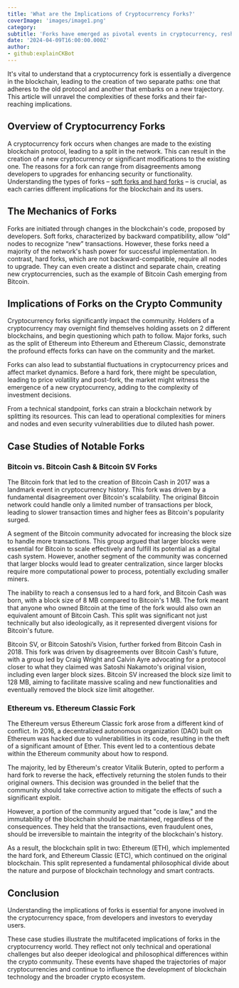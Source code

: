 ```yaml
---
title: 'What are the Implications of Cryptocurrency Forks?'
coverImage: 'images/image1.png'
category:
subtitle: 'Forks have emerged as pivotal events in cryptocurrency, reshaping the landscape in ways both subtle and seismic ways.'
date: '2024-04-09T16:00:00.000Z'
author:
- github:explainCKBot
---
```


It's vital to understand that a cryptocurrency fork is essentially a divergence in the blockchain, leading to the creation of two separate paths: one that adheres to the old protocol and another that embarks on a new trajectory. This article will unravel the complexities of these forks and their far-reaching implications.


## Overview of Cryptocurrency Forks

A cryptocurrency fork occurs when changes are made to the existing blockchain protocol, leading to a split in the network. This can result in the creation of a new cryptocurrency or significant modifications to the existing one. The reasons for a fork can range from disagreements among developers to upgrades for enhancing security or functionality. Understanding the types of forks – [soft forks and hard forks](https://www.nervos.org/knowledge-base/what_is_a_hard_fork_soft_fork_%28explainCKBot%29) – is crucial, as each carries different implications for the blockchain and its users.


## The Mechanics of Forks

Forks are initiated through changes in the blockchain's code, proposed by developers. Soft forks, characterized by backward compatibility, allow “old” nodes to recognize “new” transactions. However, these forks need a majority of the network's hash power for successful implementation. In contrast, hard forks, which are not backward-compatible, require all nodes to upgrade. They can even create a distinct and separate chain, creating new cryptocurrencies, such as the example of Bitcoin Cash emerging from Bitcoin.


## Implications of Forks on the Crypto Community

Cryptocurrency forks significantly impact the community. Holders of a cryptocurrency may overnight find themselves holding assets on 2 different blockchains, and begin questioning which path to follow. Major forks, such as the split of Ethereum into Ethereum and Ethereum Classic, demonstrate the profound effects forks can have on the community and the market.

Forks can also lead to substantial fluctuations in cryptocurrency prices and affect market dynamics. Before a hard fork, there might be speculation, leading to price volatility and post-fork, the market might witness the emergence of a new cryptocurrency, adding to the complexity of investment decisions.

From a technical standpoint, forks can strain a blockchain network by splitting its resources. This can lead to operational complexities for miners and nodes and even security vulnerabilities due to diluted hash power.


## Case Studies of Notable Forks


### Bitcoin vs. Bitcoin Cash & Bitcoin SV Forks

The Bitcoin fork that led to the creation of Bitcoin Cash in 2017 was a landmark event in cryptocurrency history. This fork was driven by a fundamental disagreement over Bitcoin's scalability. The original Bitcoin network could handle only a limited number of transactions per block, leading to slower transaction times and higher fees as Bitcoin's popularity surged.

A segment of the Bitcoin community advocated for increasing the block size to handle more transactions. This group argued that larger blocks were essential for Bitcoin to scale effectively and fulfill its potential as a digital cash system. However, another segment of the community was concerned that larger blocks would lead to greater centralization, since larger blocks require more computational power to process, potentially excluding smaller miners.

The inability to reach a consensus led to a hard fork, and Bitcoin Cash was born, with a block size of 8 MB compared to Bitcoin's 1 MB. The fork meant that anyone who owned Bitcoin at the time of the fork would also own an equivalent amount of Bitcoin Cash. This split was significant not just technically but also ideologically, as it represented divergent visions for Bitcoin's future.

Bitcoin SV, or Bitcoin Satoshi’s Vision, further forked from Bitcoin Cash in 2018. This fork was driven by disagreements over Bitcoin Cash's future, with a group led by Craig Wright and Calvin Ayre advocating for a protocol closer to what they claimed was Satoshi Nakamoto's original vision, including even larger block sizes. Bitcoin SV increased the block size limit to 128 MB, aiming to facilitate massive scaling and new functionalities and eventually removed the block size limit altogether.


### Ethereum vs. Ethereum Classic Fork

The Ethereum versus Ethereum Classic fork arose from a different kind of conflict. In 2016, a decentralized autonomous organization (DAO) built on Ethereum was hacked due to vulnerabilities in its code, resulting in the theft of a significant amount of Ether. This event led to a contentious debate within the Ethereum community about how to respond.

The majority, led by Ethereum's creator Vitalik Buterin, opted to perform a hard fork to reverse the hack, effectively returning the stolen funds to their original owners. This decision was grounded in the belief that the community should take corrective action to mitigate the effects of such a significant exploit.

However, a portion of the community argued that "code is law," and the immutability of the blockchain should be maintained, regardless of the consequences. They held that the transactions, even fraudulent ones, should be irreversible to maintain the integrity of the blockchain's history.

As a result, the blockchain split in two: Ethereum (ETH), which implemented the hard fork, and Ethereum Classic (ETC), which continued on the original blockchain. This split represented a fundamental philosophical divide about the nature and purpose of blockchain technology and smart contracts.


## Conclusion

Understanding the implications of forks is essential for anyone involved in the cryptocurrency space, from developers and investors to everyday users.

These case studies illustrate the multifaceted implications of forks in the cryptocurrency world. They reflect not only technical and operational challenges but also deeper ideological and philosophical differences within the crypto community. These events have shaped the trajectories of major cryptocurrencies and continue to influence the development of blockchain technology and the broader crypto ecosystem.

